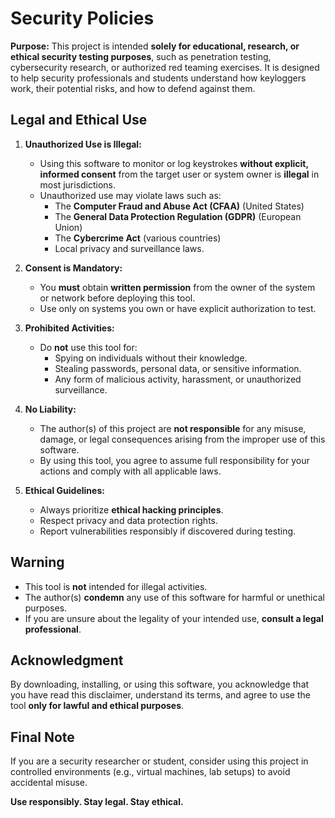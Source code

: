 
# Security Policies

**Purpose:**
This project is intended **solely for educational, research, or ethical security testing purposes**, such as penetration testing, cybersecurity research, or authorized red teaming exercises. It is designed to help security professionals and students understand how keyloggers work, their potential risks, and how to defend against them.


## **Legal and Ethical Use**

1. **Unauthorized Use is Illegal:**
   - Using this software to monitor or log keystrokes **without explicit, informed consent** from the target user or system owner is **illegal** in most jurisdictions.
   - Unauthorized use may violate laws such as:
     - The **Computer Fraud and Abuse Act (CFAA)** (United States)
     - The **General Data Protection Regulation (GDPR)** (European Union)
     - The **Cybercrime Act** (various countries)
     - Local privacy and surveillance laws.

2. **Consent is Mandatory:**
   - You **must** obtain **written permission** from the owner of the system or network before deploying this tool.
   - Use only on systems you own or have explicit authorization to test.

3. **Prohibited Activities:**
   - Do **not** use this tool for:
     - Spying on individuals without their knowledge.
     - Stealing passwords, personal data, or sensitive information.
     - Any form of malicious activity, harassment, or unauthorized surveillance.

4. **No Liability:**
   - The author(s) of this project are **not responsible** for any misuse, damage, or legal consequences arising from the improper use of this software.
   - By using this tool, you agree to assume full responsibility for your actions and comply with all applicable laws.

5. **Ethical Guidelines:**
   - Always prioritize **ethical hacking principles**.
   - Respect privacy and data protection rights.
   - Report vulnerabilities responsibly if discovered during testing.

## **Warning**

- This tool is **not** intended for illegal activities.
- The author(s) **condemn** any use of this software for harmful or unethical purposes.
- If you are unsure about the legality of your intended use, **consult a legal professional**.

## **Acknowledgment**
By downloading, installing, or using this software, you acknowledge that you have read this disclaimer, understand its terms, and agree to use the tool **only for lawful and ethical purposes**.


## **Final Note**

If you are a security researcher or student, consider using this project in controlled environments (e.g., virtual machines, lab setups) to avoid accidental misuse.

**Use responsibly. Stay legal. Stay ethical.**